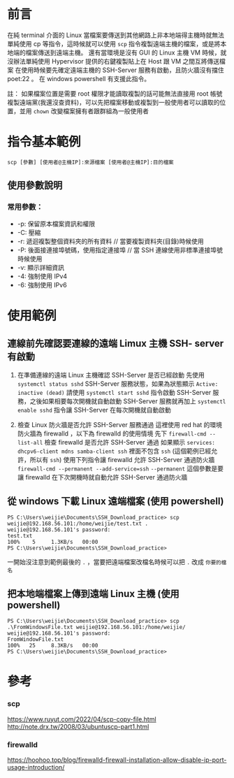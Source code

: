 # 前言

在純 terminal 介面的 Linux 當檔案要傳送到其他網路上非本地端得主機時就無法單純使用 cp 等指令，這時候就可以使用 `scp` 指令複製遠端主機的檔案，或是將本地端的檔案傳送到遠端主機。
還有當環境是沒有 GUI 的 Linux 主機 VM 時候，就沒辦法單純使用 Hypervisor 提供的右鍵複製貼上在 Host 跟 VM 之間互將傳送檔案
在使用時候要先確定遠端主機的 SSH-Server 服務有啟動，且防火牆沒有擋住 poet:22 。
在 windows powershell 有支援此指令。

註： 如果檔案位置是需要 root 權限才能讀取複製的話可能無法直接用 root 帳號複製遠端黨(我還沒查資料)，可以先把檔案移動或複製到一般使用者可以讀取的位置，並用 `chown` 改變檔案擁有者跟群組為一般使用者


# 指令基本範例
```
scp [參數] [使用者@主機IP]:來源檔案 [使用者@主機IP]:目的檔案
```

## 使用參數說明

### 常用參數：
* -p: 保留原本檔案資訊和權限
* -C: 壓縮
* -r: 遞迴複製整個資料夾的所有資料 // 當要複製資料夾(目錄)時候使用
* -P: 後面接連接埠號碼，使用指定連接埠 // 當 SSH 連線使用非標準連接埠號時候使用
* -v: 顯示詳細資訊
* -4: 強制使用 IPv4
* -6: 強制使用 IPv6

# 使用範例

## 連線前先確認要連線的遠端 Limux 主機 SSH- server 有啟動

1. 在準備連線的遠端 Linux 主機確認 SSH-Server 是否已經啟動
   先使用 `systemctl status sshd` SSH-Server 服務狀態，如果為狀態顯示 `Active: inactive (dead)`
   請使用 `systemctl start sshd` 指令啟動 SSH-Server 服務，之後如果相要每次開機就自動啟動 SSH-Server 服務就再加上 `systemctl enable sshd` 指令讓 SSH-Server 在每次開機就自動啟動

2. 檢查 Linux 防火牆是否允許 SSH-Server 服務通過
   這裡使用 red hat 的環境防火牆為 firewalld ，以下為 firewalld 的使用情境
   先下 `firewall-cmd --list-all` 檢查 firewalld 是否允許 SSH-Server 通過
   如果顯示 `services: dhcpv6-client mdns samba-client ssh` 裡面不包含 `ssh` (這個範例已經允許，所以有 `ssh`) 使用下列指令讓 firewalld 允許 SSH-Server 通過防火牆
   `firewall-cmd --permanent --add-service=ssh`
   `--permanent` 這個參數是要讓 firewalld 在下次開機時就自動允許 SSH-Server 通過防火牆

## 從 windows 下載 Linux 遠端檔案 (使用 powershell)

```
PS C:\Users\weijie\Documents\SSH_Download_practice> scp weijie@192.168.56.101:/home/weijie/test.txt .
weijie@192.168.56.101's password:
test.txt                                                                              100%    5     1.3KB/s   00:00
PS C:\Users\weijie\Documents\SSH_Download_practice>
```
一開始沒注意到範例最後的 `.` ，當要把遠端檔案改檔名時候可以把 `.` 改成 `你要的檔名`

## 把本地端檔案上傳到遠端 Linux 主機 (使用 powershell)

```
PS C:\Users\weijie\Documents\SSH_Download_practice> scp .\FromWindowsFile.txt weijie@192.168.56.101:/home/weijie/
weijie@192.168.56.101's password:
FromWindowFile.txt                                                                    100%   25     8.3KB/s   00:00
PS C:\Users\weijie\Documents\SSH_Download_practice>
```

# 參考

### scp
https://www.ruyut.com/2022/04/scp-copy-file.html
http://note.drx.tw/2008/03/ubuntuscp-part1.html

### firewalld
https://hoohoo.top/blog/firewalld-firewall-installation-allow-disable-ip-port-usage-introduction/